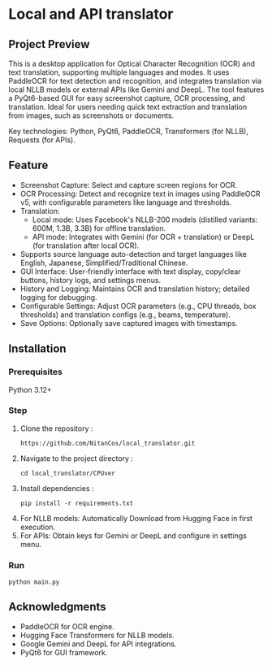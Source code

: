# Local and API translator
## Project Preview
This is a desktop application for Optical Character Recognition (OCR) and text translation, supporting multiple languages and modes. 
It uses PaddleOCR for text detection and recognition, and integrates translation via local NLLB models or external APIs like Gemini and DeepL. 
The tool features a PyQt6-based GUI for easy screenshot capture, OCR processing, and translation. 
Ideal for users needing quick text extraction and translation from images, such as screenshots or documents.<br/>

Key technologies: Python, PyQt6, PaddleOCR, Transformers (for NLLB), Requests (for APIs).<br/>

## Feature
 - Screenshot Capture: Select and capture screen regions for OCR.
 - OCR Processing: Detect and recognize text in images using PaddleOCR v5, with configurable parameters like language and thresholds.
 - Translation:
    + Local mode: Uses Facebook's NLLB-200 models (distilled variants: 600M, 1.3B, 3.3B) for offline translation.
    + API mode: Integrates with Gemini (for OCR + translation) or DeepL (for translation after local OCR).
 - Supports source language auto-detection and target languages like English, Japanese, Simplified/Traditional Chinese.
 - GUI Interface: User-friendly interface with text display, copy/clear buttons, history logs, and settings menus.
 - History and Logging: Maintains OCR and translation history; detailed logging for debugging.
 - Configurable Settings: Adjust OCR parameters (e.g., CPU threads, box thresholds) and translation configs (e.g., beams, temperature).
 - Save Options: Optionally save captured images with timestamps.

## Installation
### Prerequisites
Python 3.12+
### Step
1. Clone the repository : <br/>
   ```
   https://github.com/NitanCos/local_translator.git
   ```
3. Navigate to the project directory :<br/>
   ```
   cd local_translator/CPUver
   ```
5. Install dependencies :<br/>
   ```
   pip install -r requirements.txt
   ```
7. For NLLB models: Automatically Download from Hugging Face in first execution.
8. For APIs: Obtain keys for Gemini or DeepL and configure in settings menu.

### Run
```
python main.py
```

## Acknowledgments
 - PaddleOCR for OCR engine.
 - Hugging Face Transformers for NLLB models.
 - Google Gemini and DeepL for API integrations.
 - PyQt6 for GUI framework.
